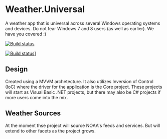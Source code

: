 # Weather.Universal
A weather app that is universal across several Windows operating systems and devices. Do not fear Windows 7 and 8 users (as well as earlier). We have you covered :)

[![Build status](https://dynamensions.visualstudio.com/Weather/_apis/build/status/Weather-CI)](https://dynamensions.visualstudio.com/Weather/_build/latest?definitionId=9)

[![Build status](https://dynamensions.visualstudio.com/Weather/_apis/build/status/Weather-CI?branch=master)](https://dynamensions.visualstudio.com/Weather/_build/latest?definitionId=9&branch=master)]


## Design
Created using a MVVM archetecture. It also utilizes Inversion of Control (IoC) where the driver for the application is the Core project. These projects will start as Visual Basic .NET projects, but there may also be C# projects if more users come into the mix.

## Weather Sources
At the moment thse project will source NOAA's feeds and services. But will extend to other facets as the project grows.
